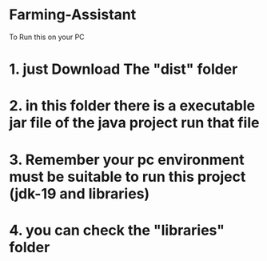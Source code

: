 # Farming-Assistant

To Run this on your PC 
#    1. just Download The "dist" folder
#    2. in this folder there is a executable jar file of the java project run that file
#    3. Remember your pc environment must be suitable to run this project (jdk-19 and libraries)
#    4. you can check the "libraries" folder
